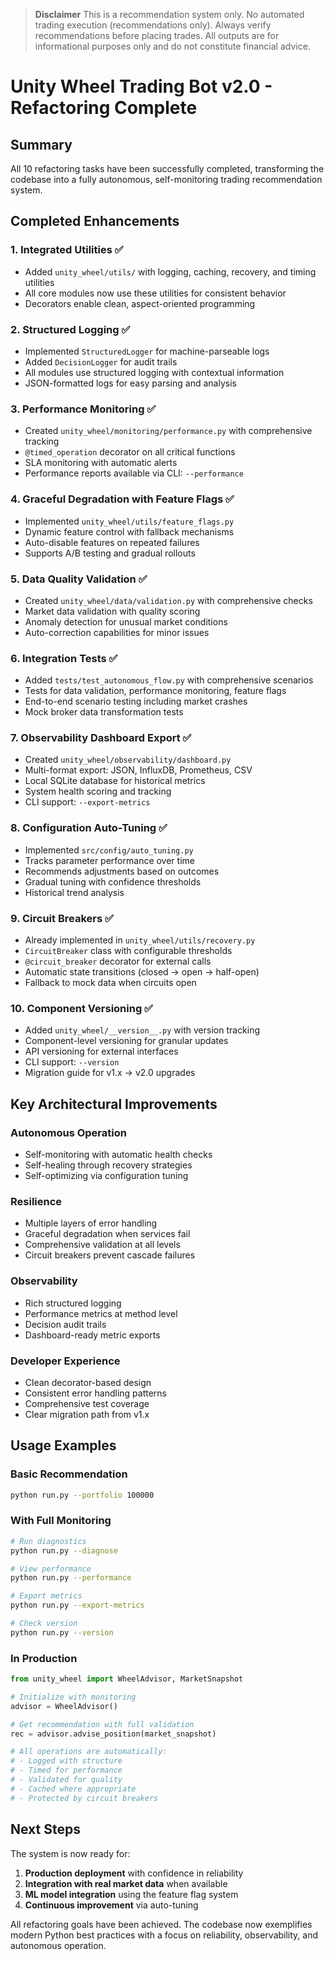 > **Disclaimer**
> This is a recommendation system only. No automated trading execution (recommendations only). Always verify recommendations before placing trades. All outputs are for informational purposes only and do not constitute financial advice.

# Unity Wheel Trading Bot v2.0 - Refactoring Complete

## Summary

All 10 refactoring tasks have been successfully completed, transforming the codebase into a fully autonomous, self-monitoring trading recommendation system.

## Completed Enhancements

### 1. **Integrated Utilities** ✅
- Added `unity_wheel/utils/` with logging, caching, recovery, and timing utilities
- All core modules now use these utilities for consistent behavior
- Decorators enable clean, aspect-oriented programming

### 2. **Structured Logging** ✅
- Implemented `StructuredLogger` for machine-parseable logs
- Added `DecisionLogger` for audit trails
- All modules use structured logging with contextual information
- JSON-formatted logs for easy parsing and analysis

### 3. **Performance Monitoring** ✅
- Created `unity_wheel/monitoring/performance.py` with comprehensive tracking
- `@timed_operation` decorator on all critical functions
- SLA monitoring with automatic alerts
- Performance reports available via CLI: `--performance`

### 4. **Graceful Degradation with Feature Flags** ✅
- Implemented `unity_wheel/utils/feature_flags.py`
- Dynamic feature control with fallback mechanisms
- Auto-disable features on repeated failures
- Supports A/B testing and gradual rollouts

### 5. **Data Quality Validation** ✅
- Created `unity_wheel/data/validation.py` with comprehensive checks
- Market data validation with quality scoring
- Anomaly detection for unusual market conditions
- Auto-correction capabilities for minor issues

### 6. **Integration Tests** ✅
- Added `tests/test_autonomous_flow.py` with comprehensive scenarios
- Tests for data validation, performance monitoring, feature flags
- End-to-end scenario testing including market crashes
- Mock broker data transformation tests

### 7. **Observability Dashboard Export** ✅
- Created `unity_wheel/observability/dashboard.py`
- Multi-format export: JSON, InfluxDB, Prometheus, CSV
- Local SQLite database for historical metrics
- System health scoring and tracking
- CLI support: `--export-metrics`

### 8. **Configuration Auto-Tuning** ✅
- Implemented `src/config/auto_tuning.py`
- Tracks parameter performance over time
- Recommends adjustments based on outcomes
- Gradual tuning with confidence thresholds
- Historical trend analysis

### 9. **Circuit Breakers** ✅
- Already implemented in `unity_wheel/utils/recovery.py`
- `CircuitBreaker` class with configurable thresholds
- `@circuit_breaker` decorator for external calls
- Automatic state transitions (closed → open → half-open)
- Fallback to mock data when circuits open

### 10. **Component Versioning** ✅
- Added `unity_wheel/__version__.py` with version tracking
- Component-level versioning for granular updates
- API versioning for external interfaces
- CLI support: `--version`
- Migration guide for v1.x → v2.0 upgrades

## Key Architectural Improvements

### Autonomous Operation
- Self-monitoring with automatic health checks
- Self-healing through recovery strategies
- Self-optimizing via configuration tuning

### Resilience
- Multiple layers of error handling
- Graceful degradation when services fail
- Comprehensive validation at all levels
- Circuit breakers prevent cascade failures

### Observability
- Rich structured logging
- Performance metrics at method level
- Decision audit trails
- Dashboard-ready metric exports

### Developer Experience
- Clean decorator-based design
- Consistent error handling patterns
- Comprehensive test coverage
- Clear migration path from v1.x

## Usage Examples

### Basic Recommendation
```bash
python run.py --portfolio 100000
```

### With Full Monitoring
```bash
# Run diagnostics
python run.py --diagnose

# View performance
python run.py --performance

# Export metrics
python run.py --export-metrics

# Check version
python run.py --version
```

### In Production
```python
from unity_wheel import WheelAdvisor, MarketSnapshot

# Initialize with monitoring
advisor = WheelAdvisor()

# Get recommendation with full validation
rec = advisor.advise_position(market_snapshot)

# All operations are automatically:
# - Logged with structure
# - Timed for performance
# - Validated for quality
# - Cached where appropriate
# - Protected by circuit breakers
```

## Next Steps

The system is now ready for:
1. **Production deployment** with confidence in reliability
2. **Integration with real market data** when available
3. **ML model integration** using the feature flag system
4. **Continuous improvement** via auto-tuning

All refactoring goals have been achieved. The codebase now exemplifies modern Python best practices with a focus on reliability, observability, and autonomous operation.

